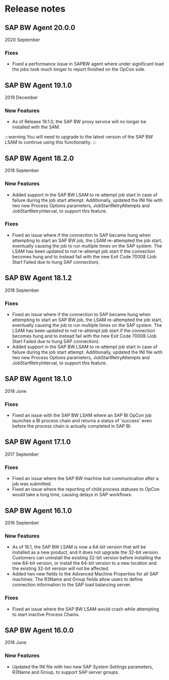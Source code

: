 # Release notes

## SAP BW Agent 20.0.0

2020 September

### Fixes

- Fixed a performance issue in SAPBW agent where under significant load the jobs took much longer to report finished on the OpCon side.

## SAP BW Agent 19.1.0

2019 December

### New Features

- As of Release 19.1.0, the SAP BW proxy service will no longer be installed with the SAM.

:::warning
You will need to upgrade to the latest version of the SAP BW LSAM to continue using this functionality.
:::

## SAP BW Agent 18.2.0

2018 September

### New Features

- Added support in the SAP BW LSAM to re-attempt job start in case of failure during the job start attempt. Additionally, updated the INI file with two new Process Options parameters, JobStartRetryAttempts and JobStartRetryInterval, to support this feature.

### Fixes

- Fixed an issue where if the connection to SAP became hung when attempting to start an SAP BW job, the LSAM re-attempted the job start, eventually causing the job to run multiple times on the SAP system. The LSAM has been updated to not re-attempt job start if the connection becomes hung and to instead fail with the new Exit Code 70008 (Job Start Failed due to hung SAP connection).

## SAP BW Agent 18.1.2

2018 September

### Fixes

- Fixed an issue where if the connection to SAP became hung when attempting to start an SAP BW job, the LSAM re-attempted the job start, eventually causing the job to run multiple times on the SAP system. The LSAM has been updated to not re-attempt job start if the connection becomes hung and to instead fail with the new Exit Code 70008 (Job Start Failed due to hung SAP connection).
- Added support in the SAP BW LSAM to re-attempt job start in case of failure during the job start attempt. Additionally, updated the INI file with two new Process Options parameters, JobStartRetryAttempts and JobStartRetryInterval, to support this feature.

## SAP BW Agent 18.1.0

2018 June

### Fixes

- Fixed an issue with the SAP BW LSAM where an SAP BI OpCon job launches a BI process chain and returns a status of 'success' even before the process chain is actually completed in SAP BI.

## SAP BW Agent 17.1.0

2017 September

### Fixes

- Fixed an issue where the SAP BW machine lost communication after a job was submitted.
- Fixed an issue where the reporting of child process statuses to OpCon would take a long time, causing delays in SAP workflows.

## SAP BW Agent 16.1.0

2016 September

### New Features

- As of 16.1, the SAP BW LSAM is now a 64-bit version that will be installed as a new product, and it does not upgrade the 32-bit version. Customers can uninstall the existing 32-bit version before installing the new 64-bit version, or install the 64-bit version to a new location and the existing 32-bit version will not be affected.
- Added two new fields to the Advanced Machine Properties for all SAP machines. The R3Name and Group fields allow users to define connection information to the SAP load balancing server.

### Fixes

- Fixed an issue where the SAP BW LSAM would crash while attempting to start inactive Process Chains.

## SAP BW Agent 16.0.0

2016 June

### New Features

- Updated the INI file with two new SAP System Settings parameters, R3Name and Group, to support SAP server groups.
